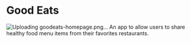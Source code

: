 # Good Eats
![Uploading goodeats-homepage.png…](http://i.imgur.com/7JnGsG2.png)
An app to allow users to share healthy food menu items from their favorites restaurants.
